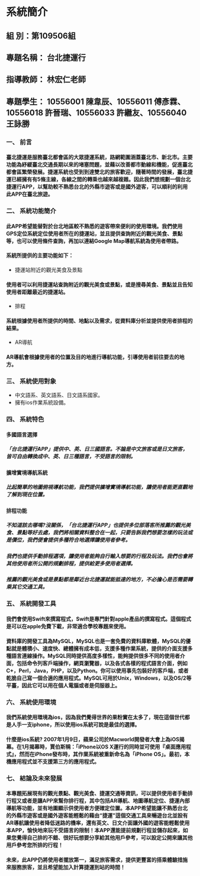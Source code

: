# 系統簡介

## 組    別：第109506組
## 專題名稱： 台北捷運行
## 指導教師： 林宏仁老師
## 專題學生： 10556001 陳韋辰、10556011	傅彥霖、10556018 許晉瑞、10556033 許繼友、10556040 王詠勝

### 一、	前言
#### 臺北捷運是服務臺北都會區的大眾捷運系統，路網範圍涵蓋臺北市、新北市。主要功能為紓緩臺北交通長期以來的堵塞問題，並藉以改善都市動線和機能，促進臺北都會區繁榮發展。捷運系統也受到到達雙北的旅客歡迎，隨著時間的發展，臺北捷運已經擁有有5條主線，各線之間的轉乘也越來越複雜。因此我們想規劃一個台北捷運行APP，以幫助較不熟悉台北的外縣市遊客或是國外遊客，可以順利的利用此APP在臺北旅遊。
### 二、	系統功能簡介
#### 此APP希望能替對於台北地區較不熟悉的遊客帶來便利的使用環境。我們使用GPS定位系統定位使用者所在的捷運站，並且提供查詢附近的觀光美食、景點等，也可以使用條件查詢，再加以連結Google Map導航系統為使用者帶路。
#### 系統所提供的主要功能如下：
- 捷運站附近的觀光美食及景點
#### 使用者可以利用捷運站查詢附近的觀光美食或景點，或是搜尋美食、景點並且告知使用者距離最近的捷運站。
- 排程
#### 系統根據使用者所提供的時間、地點以及需求，從資料庫分析並提供使用者排程的結果。
- AR導航
#### AR導航會根據使用者的位置及目的地進行導航功能，引導使用者前往要去的地方。
### 三、	系統使用對象
- 中文語系、英文語系、日文語系國家。
- 擁有ios作業系統設備。
### 四、	系統特色
#### 多國語言選擇
##### 「台北捷運行APP」提供中、英、日三國語言。不論是中文旅客或是日文旅客，皆可自由轉換成中、英、日三種語言，不受語言的限制。
#### 擴增實境導航系統
##### 比起簡單的地圖俯視導航功能，我們提供擴增實境導航功能，讓使用者能更直觀地了解到現在位置。
#### 排程功能
##### 不知道該去哪嗎?沒關係，「台北捷運行APP」也提供多位部落客所推薦的觀光美食、景點等好去處，我們將相關資料整合在一起，只要告訴我們想要怎樣的玩法或是價位，我們便會提供多種符合地選擇讓使用者參考。
##### 我們也提供手動排程選項，讓使用者能夠自行輸入想要的行程及玩法。我們也會將其他使用者所公開的規劃排程，提供給更多使用者選擇。
##### 推薦的觀光美食或是景點都是鄰近台北捷運就能抵達的地方，不必擔心是否需要轉乘其它交通工具。
### 五、	系統開發工具
#### 我們會使用Swift來撰寫程式，Swift是專門針對apple產品的撰寫程式。這個程式是可以在apple免費下載，非常適合學校專題來使用。
#### 資料庫的開發工具為MySQL，MySQL也是一套免費的資料庫軟體，MySQL的優點就是體積小、速度快、總體擁有成本低，支援多種作業系統，提供的介面支援多種語言連線操作。MySQL同時提供高度多樣性，能夠提供很多不同的使用者介面，包括命令列客戶端操作，網頁瀏覽器，以及各式各樣的程式語言介面，例如C+，Perl，Java，PHP，以及Python。你可以使用事先包裝好的客戶端，或者乾脆自己寫一個合適的應用程式。MySQL可用於Unix，Windows，以及OS/2等平臺，因此它可以用在個人電腦或者是伺服器上。
### 六、	系統使用環境
#### 我們系統使用環境為ios，因為我們覺得世界的果粉實在太多了，現在這個世代都是人手一支iphone，所以使用ios系統可說是最佳的選擇。
#### 什麼是ios系統? 2007年1月9日，蘋果公司於Macworld開發者大會上為iOS揭幕。在1月揭幕時，賈伯斯稱：「iPhone以OS X運行的同時並可使用『桌面應用程式』，然而在iPhone發布時，其作業系統被重新命名為「iPhone OS」。最初，本機應用程式並不支援第三方的應用程式。
### 七、	結論及未來發展
#### 本專題拓展現有的觀光景點、觀光美食、捷運交通等資訊，可以提供使用者手動排行程又或者是讓APP來幫你排行程，其中包括AR導航、地圖導航定位、捷運內部導航等功能，並有地圖顯示供使用者方便確定位置。本APP希望能讓不熟悉台北的外縣市遊客或是國外遊客能輕鬆的藉由“捷運”這個交通工具來暢遊台北並設有AR導航讓使用者降低迷路的機率，還有英文、日文介面讓外國的遊客能輕鬆使用本APP，愉快地來玩不受語言的限制！本APP還能提前規劃行程並儲存起來，如果您覺得自己排的不錯、很好玩想要分享給其他用戶參考，可以設定公開來讓其他用戶參考您所排的行程！
#### 未來，此APP仍將使用者擺放第一，滿足旅客需求，提供更豐富的搭乘體驗措施來服務旅客，並且希望能加入計算捷運到站的時間！
